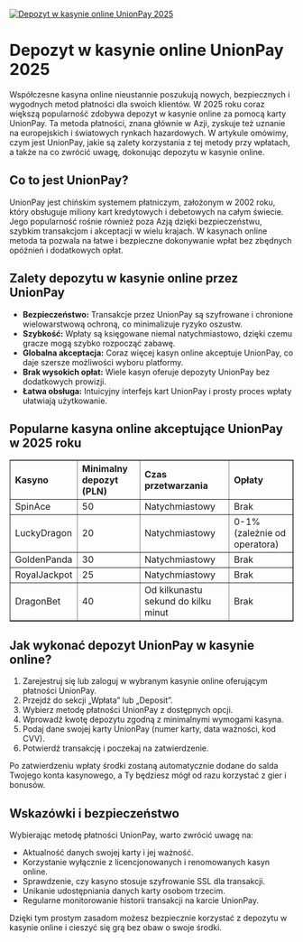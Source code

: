 [![Depozyt w kasynie online UnionPay 2025](https://123-caf.pages.dev/gitsignup.png)](https://vrmoo.ru/Bt82HjjY)

<h1>Depozyt w kasynie online UnionPay 2025</h1> <p>Współczesne kasyna online nieustannie poszukują nowych, bezpiecznych i wygodnych metod płatności dla swoich klientów. W 2025 roku coraz większą popularność zdobywa depozyt w kasynie online za pomocą karty UnionPay. Ta metoda płatności, znana głównie w Azji, zyskuje też uznanie na europejskich i światowych rynkach hazardowych. W artykule omówimy, czym jest UnionPay, jakie są zalety korzystania z tej metody przy wpłatach, a także na co zwrócić uwagę, dokonując depozytu w kasynie online.</p>  <h2>Co to jest UnionPay?</h2> <p>UnionPay jest chińskim systemem płatniczym, założonym w 2002 roku, który obsługuje miliony kart kredytowych i debetowych na całym świecie. Jego popularność rośnie również poza Azją dzięki bezpieczeństwu, szybkim transakcjom i akceptacji w wielu krajach. W kasynach online metoda ta pozwala na łatwe i bezpieczne dokonywanie wpłat bez zbędnych opóźnień i dodatkowych opłat.</p>  <h2>Zalety depozytu w kasynie online przez UnionPay</h2> <ul>   <li><strong>Bezpieczeństwo:</strong> Transakcje przez UnionPay są szyfrowane i chronione wielowarstwową ochroną, co minimalizuje ryzyko oszustw.</li>   <li><strong>Szybkość:</strong> Wpłaty są księgowane niemal natychmiastowo, dzięki czemu gracze mogą szybko rozpocząć zabawę.</li>   <li><strong>Globalna akceptacja:</strong> Coraz więcej kasyn online akceptuje UnionPay, co daje szersze możliwości wyboru platformy.</li>   <li><strong>Brak wysokich opłat:</strong> Wiele kasyn oferuje depozyty UnionPay bez dodatkowych prowizji.</li>   <li><strong>Łatwa obsługa:</strong> Intuicyjny interfejs kart UnionPay i prosty proces wpłaty ułatwiają użytkowanie.</li> </ul>  <h2>Popularne kasyna online akceptujące UnionPay w 2025 roku</h2> <table border="1" cellpadding="8" cellspacing="0" style="border-collapse: collapse; width: 100%;">   <thead>     <tr>       <th style="text-align:left;">Kasyno</th>       <th style="text-align:left;">Minimalny depozyt (PLN)</th>       <th style="text-align:left;">Czas przetwarzania</th>       <th style="text-align:left;">Opłaty</th>     </tr>   </thead>   <tbody>     <tr>       <td>SpinAce</td>       <td>50</td>       <td>Natychmiastowy</td>       <td>Brak</td>     </tr>     <tr>       <td>LuckyDragon</td>       <td>20</td>       <td>Natychmiastowy</td>       <td>0-1% (zależnie od operatora)</td>     </tr>     <tr>       <td>GoldenPanda</td>       <td>30</td>       <td>Natychmiastowy</td>       <td>Brak</td>     </tr>     <tr>       <td>RoyalJackpot</td>       <td>25</td>       <td>Natychmiastowy</td>       <td>Brak</td>     </tr>     <tr>       <td>DragonBet</td>       <td>40</td>       <td>Od kilkunastu sekund do kilku minut</td>       <td>Brak</td>     </tr>   </tbody> </table>  <h2>Jak wykonać depozyt UnionPay w kasynie online?</h2> <ol>   <li>Zarejestruj się lub zaloguj w wybranym kasynie online oferującym płatności UnionPay.</li>   <li>Przejdź do sekcji „Wpłata” lub „Deposit”.</li>   <li>Wybierz metodę płatności UnionPay z dostępnych opcji.</li>   <li>Wprowadź kwotę depozytu zgodną z minimalnymi wymogami kasyna.</li>   <li>Podaj dane swojej karty UnionPay (numer karty, data ważności, kod CVV).</li>   <li>Potwierdź transakcję i poczekaj na zatwierdzenie.</li> </ol> <p>Po zatwierdzeniu wpłaty środki zostaną automatycznie dodane do salda Twojego konta kasynowego, a Ty będziesz mógł od razu korzystać z gier i bonusów.</p>  <h2>Wskazówki i bezpieczeństwo</h2> <p>Wybierając metodę płatności UnionPay, warto zwrócić uwagę na:</p> <ul>   <li>Aktualność danych swojej karty i jej ważność.</li>   <li>Korzystanie wyłącznie z licencjonowanych i renomowanych kasyn online.</li>   <li>Sprawdzenie, czy kasyno stosuje szyfrowanie SSL dla transakcji.</li>   <li>Unikanie udostępniania danych karty osobom trzecim.</li>   <li>Regularne monitorowanie historii transakcji na karcie UnionPay.</li> </ul> <p>Dzięki tym prostym zasadom możesz bezpiecznie korzystać z depozytu w kasynie online i cieszyć się grą bez obaw o swoje środki.</p>